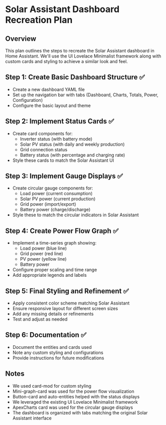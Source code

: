 # Solar Assistant Dashboard Recreation Plan

## Overview
This plan outlines the steps to recreate the Solar Assistant dashboard in Home Assistant. We'll use the UI Lovelace Minimalist framework along with custom cards and styling to achieve a similar look and feel.

## Step 1: Create Basic Dashboard Structure ✅
- Create a new dashboard YAML file
- Set up the navigation bar with tabs (Dashboard, Charts, Totals, Power, Configuration)
- Configure the basic layout and theme

## Step 2: Implement Status Cards ✅
- Create card components for:
  - Inverter status (with battery mode)
  - Solar PV status (with daily and weekly production)
  - Grid connection status
  - Battery status (with percentage and charging rate)
- Style these cards to match the Solar Assistant UI

## Step 3: Implement Gauge Displays ✅
- Create circular gauge components for:
  - Load power (current consumption)
  - Solar PV power (current production)
  - Grid power (import/export)
  - Battery power (charge/discharge)
- Style these to match the circular indicators in Solar Assistant

## Step 4: Create Power Flow Graph ✅
- Implement a time-series graph showing:
  - Load power (blue line)
  - Grid power (red line)
  - PV power (yellow line)
  - Battery power
- Configure proper scaling and time range
- Add appropriate legends and labels

## Step 5: Final Styling and Refinement ✅
- Apply consistent color scheme matching Solar Assistant
- Ensure responsive layout for different screen sizes
- Add any missing details or refinements
- Test and adjust as needed

## Step 6: Documentation ✅
- Document the entities and cards used
- Note any custom styling and configurations
- Provide instructions for future modifications

## Notes
- We used card-mod for custom styling
- Mini-graph-card was used for the power flow visualization
- Button-card and auto-entities helped with the status displays
- We leveraged the existing UI Lovelace Minimalist framework
- ApexCharts card was used for the circular gauge displays
- The dashboard is organized with tabs matching the original Solar Assistant interface